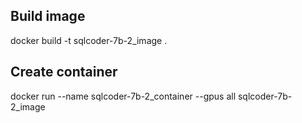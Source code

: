## Build image
docker build -t sqlcoder-7b-2_image .

## Create container
docker run --name sqlcoder-7b-2_container --gpus all sqlcoder-7b-2_image